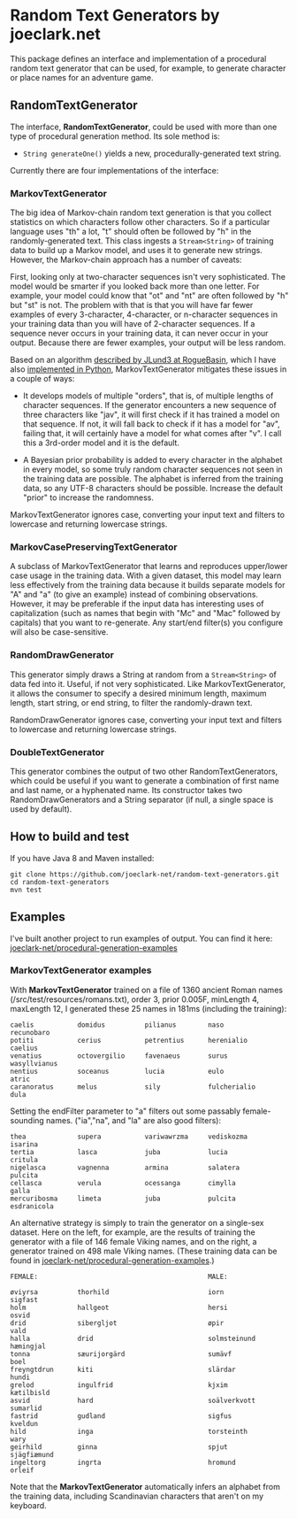 # Random Text Generators by joeclark.net

This package defines an interface and implementation of a procedural random text generator that can be used, for example, to generate character or place names for an adventure game.

## RandomTextGenerator

The interface, **RandomTextGenerator**, could be used with more than one type of procedural generation method.  Its sole method is:
 
- `String generateOne()` yields a new, procedurally-generated text string.

Currently there are four implementations of the interface: 

### MarkovTextGenerator

The big idea of Markov-chain random text generation is that you collect statistics on which characters follow other characters.  So if a particular language uses "th" a lot, "t" should often be followed by "h" in the randomly-generated text.  This class ingests a `Stream<String>` of training data to build up a Markov model, and uses it to generate new strings. However, the Markov-chain approach has a number of caveats:

First, looking only at two-character sequences isn't very sophisticated. The model would be smarter if you looked back more than one letter.  For example, your model could know that "ot" and "nt" are often followed by "h" but "st" is not. The problem with that is that you will have far fewer examples of every 3-character, 4-character, or n-character sequences in your training data than you will have of 2-character sequences.  If a sequence never occurs in your training data, it can never occur in your output.  Because there are fewer examples, your output will be less random.

Based on an algorithm [described by JLund3 at RogueBasin](http://roguebasin.roguelikedevelopment.org/index.php?title=Names_from_a_high_order_Markov_Process_and_a_simplified_Katz_back-off_scheme),  which I have also [implemented in Python](https://github.com/joeclark-phd/roguestate/blob/master/program/namegen.py), MarkovTextGenerator mitigates these issues in a couple of ways:

- It develops models of multiple "orders", that is, of multiple lengths of character sequences.  If the generator encounters a new sequence of three characters like "jav", it will first check if it has trained a model on that sequence.  If not, it will fall back to check if it has a model for "av", failing that, it will certainly have a model for what comes after "v".  I call this a 3rd-order model and it is the default.

- A Bayesian prior probability is added to every character in the alphabet in every model, so some truly random character sequences not seen in the training data are possible.  The alphabet is inferred from the training data, so any UTF-8 characters should be possible.  Increase the default "prior" to increase the randomness.

MarkovTextGenerator ignores case, converting your input text and filters to lowercase and returning lowercase strings.

### MarkovCasePreservingTextGenerator

A subclass of MarkovTextGenerator that learns and reproduces upper/lower case usage in the training data.  With a given dataset, this model may learn less effectively from the training data because it builds separate models for "A" and "a" (to give an example) instead of combining observations.  However, it may be preferable if the input data has interesting uses of capitalization (such as names that begin with "Mc" and "Mac" followed by capitals) that you want to re-generate.  Any start/end filter(s) you configure will also be case-sensitive.

### RandomDrawGenerator

This generator simply draws a String at random from a `Stream<String>` of data fed into it.  Useful, if not very sophisticated.  Like MarkovTextGenerator, it allows the consumer to specify a desired minimum length, maximum length, start string, or end string, to filter the randomly-drawn text.

RandomDrawGenerator ignores case, converting your input text and filters to lowercase and returning lowercase strings.

### DoubleTextGenerator

This generator combines the output of two other RandomTextGenerators, which could be useful if you want to generate a combination of first name and last name, or a hyphenated name.  Its constructor takes two RandomDrawGenerators and a String separator (if null, a single space is used by default).


## How to build and test

If you have Java 8 and Maven installed:

    git clone https://github.com/joeclark-net/random-text-generators.git
    cd random-text-generators
    mvn test

## Examples

I've built another project to run examples of output.  You can find it here: [joeclark-net/procedural-generation-examples](https://github.com/joeclark-phd/procedural-generation-examples)

### MarkovTextGenerator examples

With **MarkovTextGenerator** trained on a file of 1360 ancient Roman names (/src/test/resources/romans.txt), order 3, prior 0.005F, minLength 4, maxLength 12, I generated these 25 names in 181ms (including the training):

    caelis           domidus          pilianus        naso             recunobaro  
    potiti           cerius           petrentius      herenialio       caelius     
    venatius         octovergilio     favenaeus       surus            wasyllvianus
    nentius          soceanus         lucia           eulo             atric       
    caranoratus      melus            sily            fulcherialio     dula        
 
Setting the endFilter parameter to "a" filters out some passably female-sounding names.  ("ia","na", and "la" are also good filters):

    thea             supera           variwawrzma     vediskozma       isarina    
    tertia           lasca            juba            lucia            critula    
    nigelasca        vagnenna         armina          salatera         pulcita    
    cellasca         verula           ocessanga       cimylla          galla      
    mercuribosma     limeta           juba            pulcita          esdranicola

An alternative strategy is simply to train the generator on a single-sex dataset.  Here on the left, for example, are the results of training the generator with a file of 146 female Viking names, and on the right, a generator trained on 498 male Viking names.  (These training data can be found in [joeclark-net/procedural-generation-examples](https://github.com/joeclark-phd/procedural-generation-examples).)
    
    FEMALE:                                           MALE:
    
    øviyrsa          thorhild                         iorn             sigfast
    holm             hallgeot                         hersi            osvid
    drid             sibergljot                       øpir             vald
    halla            drid                             solmsteinund     hæmingjal
    tonna            sæurijorgärd                     sumävf           boel
    freyngtdrun      kiti                             slärdar          hundi
    grelod           ingulfrid                        kjxim            kætilbisld
    asvid            hard                             soälverkvott     sumarlid
    fastrid          gudland                          sigfus           kveldun
    hild             inga                             torsteinth       wary
    geirhild         ginna                            spjut            sjägfiæmund
    ingeltorg        ingrta                           hromund          orleif
    
Note that the **MarkovTextGenerator** automatically infers an alphabet from the training data, including Scandinavian characters that aren't on my keyboard.
